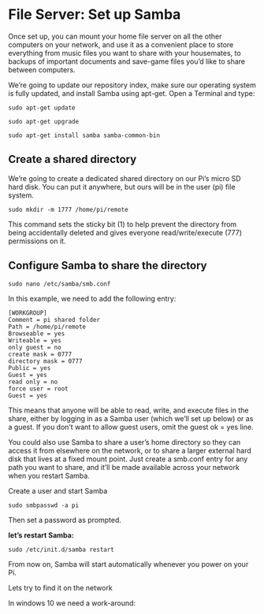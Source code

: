 # File Server: Set up Samba

Once set up, you can mount your home file server on all the other computers on your network, and use it as a convenient place to store everything from music files you want to share with your housemates, to backups of important documents and save-game files you’d like to share between computers.

We’re going to update our repository index, make sure our operating system is fully updated, and install Samba using apt-get. Open a Terminal and type:

```
sudo apt-get update

sudo apt-get upgrade

sudo apt-get install samba samba-common-bin
```
## Create a shared directory

We’re going to create a dedicated shared directory on our Pi’s micro SD hard disk. You can put it anywhere, but ours will be in the user (pi) file system.

```
sudo mkdir -m 1777 /home/pi/remote
```
This command sets the sticky bit (1) to help prevent the directory from being accidentally deleted and gives everyone read/write/execute (777) permissions on it.

## Configure Samba to share the directory

```
sudo nano /etc/samba/smb.conf
```

In this example, we need to add the following entry:

```
[WORKGROUP]
Comment = pi shared folder
Path = /home/pi/remote
Browseable = yes
Writeable = yes
only guest = no
create mask = 0777
directory mask = 0777
Public = yes
Guest = yes
read only = no
force user = root
Guest = yes
```

This means that anyone will be able to read, write, and execute files in the share, either by logging in as a Samba user (which we’ll set up below) or as a guest. If you don’t want to allow guest users, omit the guest ok = yes line.

You could also use Samba to share a user’s home directory so they can access it from elsewhere on the network, or to share a larger external hard disk that lives at a fixed mount point. Just create a smb.conf entry for any path you want to share, and it’ll be made available across your network when you restart Samba.

Create a user and start Samba

```sudo smbpasswd -a pi```

Then set a password as prompted.

__let’s restart Samba:__

```sudo /etc/init.d/samba restart```

From now on, Samba will start automatically whenever you power on your Pi.

Lets try to find it on the network

In windows 10 we need a work-around:



